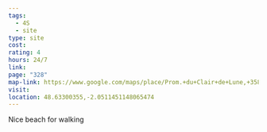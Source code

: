 ```yaml
---
tags:
  - 4S
  - site
type: site
cost: 
rating: 4
hours: 24/7
link: 
page: "328"
map-link: https://www.google.com/maps/place/Prom.+du+Clair+de+Lune,+35800,+France/@48.6329813,-2.0536064,17z/data=!3m1!4b1!4m6!3m5!1s0x480e80c5ec36851f:0x991156fb3f91f7a5!8m2!3d48.6329778!4d-2.0510315!16s%2Fg%2F1tfcmr02?entry=ttu&g_ep=EgoyMDI0MDkxNS4wIKXMDSoASAFQAw%3D%3D
visit: 
location: 48.63300355,-2.0511451148065474
---
```

Nice beach for walking